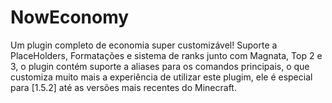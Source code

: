 # NowEconomy
Um plugin completo de economia super customizável! Suporte a PlaceHolders, Formatações e sistema de ranks junto com Magnata, Top 2 e 3, o plugin contém suporte a aliases para os comandos principais, o que customiza muito mais a experiência de utilizar este plugim, ele é especial para [1.5.2] até as versões mais recentes do Minecraft.
